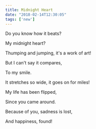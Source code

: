 ```yaml
---
title: Midnight Heart
date: "2018-02-14T12:30:05"
tags: ['new']
---
```


Do you know how it beats?

My midnight heart?

Thumping and jumping, it's a work of art!

But I can't say it compares,

To my smile.

It stretches so wide, it goes on for miles!

My life has been flipped, 

Since you came around.

Because of you, sadness is lost,

And happiness, found!